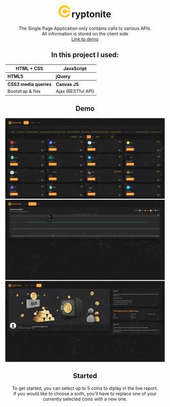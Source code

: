 <h1 align="center"><img src="/assets/images/logo.png?raw=true" width="40">ryptonite </h1>
<p align="center"> The Single Page Application only contains calls to various APIs. <br>
All information is stored on the client side<br>
<a href="roman-kalistratov.github.io/cryptonite" target="_blank">Link to demo</a></p>
<h2 align="center">In this project  I used:</h2>

<table align="center">
  <thead>
    <tr>
      <th>HTML + CSS</th>
      <th>JavaScript</th>
    </tr>
  </thead>
  
  <tbody align="left">
   <tr>
      <th>HTML5</th>
      <th>jQuery</th>
    </tr>
   <tr>
    <th>CSS3 media queries</th>
    <th>Canvas JS</th>
    </tr>
     <tr>
    <td>Bootstrap & flex</td>
    <td>Ajax (RESTful API)</td>
  </tr>
  </tbody>
</table>

<h2 align="center">Demo</h2>
<img src="/assets/images/demo1.png?raw=true" >
<img src="/assets/images/demo2.png?raw=true" >
<img src="/assets/images/demo3.png?raw=true" >

<h2 align="center">Started</h2>
<p align="center">To get started, you can select up to 5 coins to diplay in the live report.<br>
If you would like to choose a sixth, you'll have to replace one of your currently selected coins with a new one.</p>



